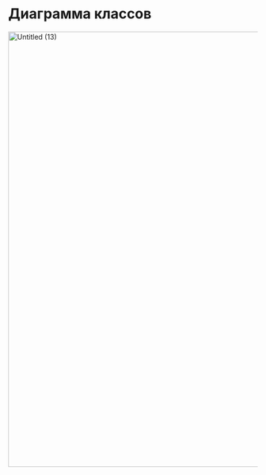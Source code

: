 # Диаграмма классов

<img width="1786" height="877" alt="Untitled (13)" src="https://github.com/user-attachments/assets/52c91926-b0ae-4b1d-86f9-bf99f2fabed0" />
